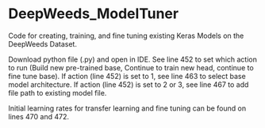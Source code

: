 # DeepWeeds_ModelTuner
Code for creating, training, and fine tuning existing Keras Models on the DeepWeeds Dataset.

Download python file (.py) and open in IDE.
See line 452 to set which action to run (Build new pre-trained base, Continue to train new head, continue to fine tune base).
If action (line 452) is set to 1, see line 463 to select base model architecture.
If action (line 452) is set to 2 or 3, see line 467 to add file path to existing model file.

Initial learning rates for transfer learning and fine tuning can be found on lines 470 and 472.
